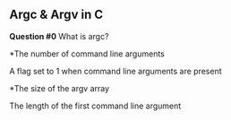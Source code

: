 ## Argc & Argv in C

**Question #0**
What is argc?


*The number of command line arguments


A flag set to 1 when command line arguments are present


*The size of the argv array


The length of the first command line argument
